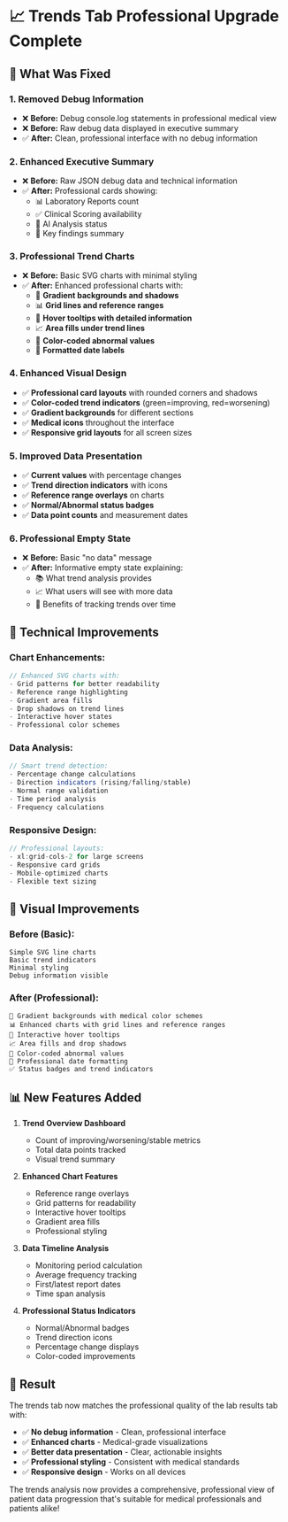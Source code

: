 # 📈 Trends Tab Professional Upgrade Complete

## 🎯 **What Was Fixed**

### **1. Removed Debug Information**
- ❌ **Before:** Debug console.log statements in professional medical view
- ❌ **Before:** Raw debug data displayed in executive summary
- ✅ **After:** Clean, professional interface with no debug information

### **2. Enhanced Executive Summary**
- ❌ **Before:** Raw JSON debug data and technical information
- ✅ **After:** Professional cards showing:
  - 📊 Laboratory Reports count
  - ✅ Clinical Scoring availability  
  - 🧠 AI Analysis status
  - 📝 Key findings summary

### **3. Professional Trend Charts**
- ❌ **Before:** Basic SVG charts with minimal styling
- ✅ **After:** Enhanced professional charts with:
  - 🎨 **Gradient backgrounds and shadows**
  - 📊 **Grid lines and reference ranges**
  - 🎯 **Hover tooltips with detailed information**
  - 📈 **Area fills under trend lines**
  - 🔴 **Color-coded abnormal values**
  - 📅 **Formatted date labels**

### **4. Enhanced Visual Design**
- ✅ **Professional card layouts** with rounded corners and shadows
- ✅ **Color-coded trend indicators** (green=improving, red=worsening)
- ✅ **Gradient backgrounds** for different sections
- ✅ **Medical icons** throughout the interface
- ✅ **Responsive grid layouts** for all screen sizes

### **5. Improved Data Presentation**
- ✅ **Current values** with percentage changes
- ✅ **Trend direction indicators** with icons
- ✅ **Reference range overlays** on charts
- ✅ **Normal/Abnormal status badges**
- ✅ **Data point counts** and measurement dates

### **6. Professional Empty State**
- ❌ **Before:** Basic "no data" message
- ✅ **After:** Informative empty state explaining:
  - 📚 What trend analysis provides
  - 📈 What users will see with more data
  - 🎯 Benefits of tracking trends over time

## 🔧 **Technical Improvements**

### **Chart Enhancements:**
```typescript
// Enhanced SVG charts with:
- Grid patterns for better readability
- Reference range highlighting
- Gradient area fills
- Drop shadows on trend lines
- Interactive hover states
- Professional color schemes
```

### **Data Analysis:**
```typescript
// Smart trend detection:
- Percentage change calculations
- Direction indicators (rising/falling/stable)
- Normal range validation
- Time period analysis
- Frequency calculations
```

### **Responsive Design:**
```typescript
// Professional layouts:
- xl:grid-cols-2 for large screens
- Responsive card grids
- Mobile-optimized charts
- Flexible text sizing
```

## 🎨 **Visual Improvements**

### **Before (Basic):**
```
Simple SVG line charts
Basic trend indicators
Minimal styling
Debug information visible
```

### **After (Professional):**
```
🎨 Gradient backgrounds with medical color schemes
📊 Enhanced charts with grid lines and reference ranges
🎯 Interactive hover tooltips
📈 Area fills and drop shadows
🔴 Color-coded abnormal values
📅 Professional date formatting
✅ Status badges and trend indicators
```

## 📊 **New Features Added**

1. **Trend Overview Dashboard**
   - Count of improving/worsening/stable metrics
   - Total data points tracked
   - Visual trend summary

2. **Enhanced Chart Features**
   - Reference range overlays
   - Grid patterns for readability
   - Interactive hover tooltips
   - Gradient area fills
   - Professional styling

3. **Data Timeline Analysis**
   - Monitoring period calculation
   - Average frequency tracking
   - First/latest report dates
   - Time span analysis

4. **Professional Status Indicators**
   - Normal/Abnormal badges
   - Trend direction icons
   - Percentage change displays
   - Color-coded improvements

## 🚀 **Result**

The trends tab now matches the professional quality of the lab results tab with:
- ✅ **No debug information** - Clean, professional interface
- ✅ **Enhanced charts** - Medical-grade visualizations
- ✅ **Better data presentation** - Clear, actionable insights
- ✅ **Professional styling** - Consistent with medical standards
- ✅ **Responsive design** - Works on all devices

The trends analysis now provides a comprehensive, professional view of patient data progression that's suitable for medical professionals and patients alike!